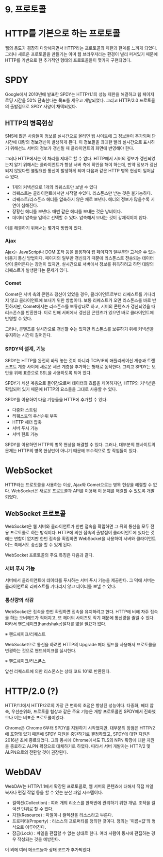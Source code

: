 # 9. 프로토콜

# HTTP를 기본으로 하는 프로토콜

웹의 용도가 굉장히 다양해지면서 HTTP라는 프로토콜의 제한과 한계를 느끼게 되었다. 그러나 새로운 프로토콜을 만들기는 이미 웹 브라우저라는 환경이 널리 퍼져있기 때문에 HTTP를 기반으로 한 추가적인 형태의 프로토콜들이 몇가지 구현되었다.



# SPDY

Google에서 2010년에 발표한 SPDY는 HTTP/1.1의 성능 제한을 해결하고 웹 페이지 로딩 시간을 50% 단축한다는 목표를 세우고 개발되었다. 그리고 HTTP/2.0 프로토콜의 출발점으로 SPDY 사양이 채택되었다. 



## HTTP의 병목현상

SNS에 많은 사람들이 정보를 실시간으로 올리면 웹 사이트에 그 정보들이 추가되며 단시간에 대량의 정보갱신이 발생하게 된다. 이 정보들을 최대한 빨리 실시간으로 표시하기 위해선느 서버의 정보가 갱신될 때 클라이언트의 화면에 반영해야 한다. 

그러나 HTTP에서는 이 처리를 제대로 할 수 없다. HTTP에서 서버의 정보가 갱신되었는지 알기 위해서는 클라이언트가 항상 서버 측에 확인을 해야 하는데, 만약 정보가 갱신되지 않았다면 불필요한 통신이 발생하게 되며 다음과 같은 HTTP 병목 현상이 일어날 수 있다.

- 1개의 커넥션으로 1개의 리퀘스트만 보낼 수 있다
- 리퀘스트는 클라이언트에서만 시작할 수있다. 리스폰스만 받는 것은 불가능하다.
- 리퀘스트/리스폰스 헤더를 압축하지 않은 채로 보낸다. 헤더의 정보가 많을수록 지연이 심해진다.
- 장황한 헤더를 보낸다. 매번 같은 헤더를 보내는 것은 낭비이다.
- 데이터 압축을 임의로 선택할 수 있다. 압축해서 보내는 것이 강제적이지 않다.

이를 해결하기 위해서는 몇가지 방법이 있다.



### Ajax

Ajax는 JavaScript나 DOM 조작 등을 활용하여 웹 페이지의 일부분만 고쳐쓸 수 있는 비동기 통신 방법이다. 페이지의 일부만 갱신되기 때문에 리스폰스로 전송되는 데이터 양이 줄어든다는 장점이 있지만, 실시간으로 서버에서 정보를 취득하려고 하면 대량의 리퀘스트가 발생한다는 문제가 있다.



### Comet

Comet은 서버 측의 콘텐츠 갱신이 있었을 경우, 클라이언트로부터 리퀘스트를 기다리지 않고 클라이언트에 보내기 위한 방법이다. 보통 리퀘스트가 오면 리스폰스를 바로 반환하지만, Comet에서는 리스폰스를 보류상태로 하고, 서버의 콘텐츠가 갱신되었을 때 리스폰스를 반환한다. 이로 인해 서버에서 갱신된 콘텐츠가 있으면 바로 클라이언트에 반영할 수 있다.

그러나, 콘텐츠를 실시간으로 갱신할 수는 있지만 리스폰스를 보류하기 위해 커넥션을 유지하는 시간이 길어진다.



### SPDY의 설계, 기능

SPDY는 HTTP를 완전히 바꿔 놓는 것이 아니라 TCP/IP의 애플리케이션 계층과 트랜스포트 계층 사이에 새로운 세션 계층을 추가하는 형태로 동작한다. 그리고 SPDY는 보안을 위해 표준으로 SSL을 사용하도록 되어 있다. 

SPDY가 세션 계층으로 들어감으로써 데이터의 흐름을 제어하지만, HTTP의 커넥션은 확립되어 있기 때문에 HTTP의 요소들을 그대로 사용할 수 있다.

SPDY를 이용하여 다음 기능들을 HTTP에 추가할 수 있다.

- 다중화 스트림
- 리퀘스트의 우선순위 부여
- HTTP 헤더 압축
- 서버 푸시 기능
- 서버 힌트 기능

SPDY를 이용하면 HTTP의 병목 현상을 해결할 수 있다. 그러나, 대부분의 웹사이트의 문제는 HTTP의 병목 현상만이 아니기 때문에 부수적으로 할 작업들이 있다.



# WebSocket

HTTP라는 프로토콜을 사용하는 이상, Ajax와 Comet으로는 병목 현상을 해결할 수 없다. WebSocket은 새로운 프로토콜과 API를 이용해 이 문제를 해결할 수 있도록 개발되었다.



## WebSocket 프로토콜

WebSocket은 웹 서버와 클라이언트가 한번 접속을 확립하면 그 뒤의 통신을 모두 전용 프로토콜로 하는 방식이다. HTTP에 의한 접속의 출발점이 클라이언트에 있다는 것에는 변함이 없지만 한번 접속을 확립하면  WebSocket을 사용하여 서버와 클라이언트 어느 쪽에서도 송신을 할 수 있게 된다.

WebSocket 프로토콜의 주요 특징은 다음과 같다.



### 서버 푸시 기능

서버에서 클라이언트에 데이터를 푸시하는 서버 푸시 기능을 제공한다. 그 덕에 서버는 클라이언트의 리퀘스트를 기다리지 않고 데이터를 보낼 수 있다.



### 통신량의 삭감

WebSocket은 접속을 한번 확립하면 접속을 유지하려고 한다. HTTP에 비해 자주 접속을 하는 오버헤드가 적어지고, 또 헤더의 사이즈도 작기 때문에 통신량을 줄일 수 있다. 따라서 핸드쉐이크(handshake)절차를 밟을 필요가 없다.

※ 핸드쉐이크/리퀘스트

WebSocket으로 통신을 하려면 HTTP의 Upgrade 헤더 필드를 사용해서 프로토콜을 변경하는 것으로 핸드쉐이크를 실시한다.

※ 핸드쉐이크/리스폰스

앞선 리퀘스트에 의한 리스폰스는 상태 코드 101로 반환된다.



# HTTP/2.0 (?)

HTTP/1.1에서 HTTP/2로의 가장 큰 변화의 초점은 향상된 성능이다. 다중화, 헤더 압축, 우선순위화, 프로토콜 협상과 같은 주요 기능은 개방 프로토콜인 SPDY에서 진화했으나 이는 비표준 프로토콜이었다. 

Chrome은 Chrome 6부터 SPDY를 지원하기 시작했지만, 대부분의 장점은 HTTP/2에 포함돼 있기 때문에 SPDY 지원을 중단하기로 결정하였고,  SPDY에 대한 지원은 2016년 초에 종료되었다. 그와 동시에 Chrome에서도 TLS의 NPN 확장에 대한 지원을 종료하고 ALPN 확장으로 대체하기로 하였다. 따라서 서버 개발자는 HTTP/2 및 ALPN으로의 전환할 것이 권장된다.



# WebDAV

WebDAV는 HTTP/1.1에서 확장된 프로토콜로, 웹 서버의 콘텐츠에 대해서 직접 파일 복사나 편집 작업 등을 할 수 있는 분산 파일 시스템이다. 

- 컬렉션(Collection) : 여러 개의 리소스를 한꺼번에 관리하기 위한 개념. 조작을 컬렉션 단위로 할 수 있다.
- 자원(Resource) : 파일이나 컬렉션을 리소스라고 부른다.
- 프로퍼티(Property) : 리소스의 프로퍼티를 정의한 것이다. 정의는 '이름=값'의 형식으로 이루어진다.
- 잠금(Lock) : 파일을 편집할 수 없는 상태로 한다. 여러 사람이 동시에 편집하는 경우 작성되는 것을 예방한다.

이 외에 여러 메소드들과 상태 코드가 추가되었다.
